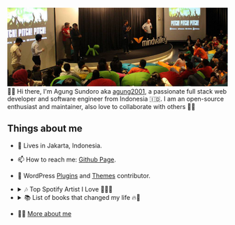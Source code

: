 ![Cover](img/cover.jpg)
👋😁 Hi there, I'm Agung Sundoro aka [agung2001][website], a passionate full stack web developer and software engineer from Indonesia 🇮🇩.
I am an open-source enthusiast and maintainer, also love to collaborate with others 🥳🌟

## Things about me

- 📍 Lives in Jakarta, Indonesia.
- 📫 How to reach me: [Github Page][website].
- 🧩️ WordPress [Plugins](https://profiles.wordpress.org/agung2001/#content-plugins) and [Themes](https://profiles.wordpress.org/agung2001/#content-themes) contributor.

- <details>
    <summary>🎶 Top Spotify Artist I Love 🎸🥁🎹</summary>

  - 🤘 [AC/DC](https://open.spotify.com/artist/4vGrte8FDu062Ntj0RsPiZ)
  - 🤘 [Dream Theater](https://open.spotify.com/artist/2aaLAng2L2aWD2FClzwiep)
  - 🤘 [Polyphia](https://open.spotify.com/artist/4vGrte8FDu062Ntj0RsPiZ)
  - 🤘 [Megadeth](https://open.spotify.com/artist/1Yox196W7bzVNZI7RBaPnf)
  - 🤘 [Steel Panther](https://open.spotify.com/artist/3l02WF362j1oHOurzuseBv)
  - [More](https://open.spotify.com/user/21yip2zhtynpaalfr53tonr5a)
  </details>
- <details>
    <summary>📚 List of books that changed my life 🔥🌟</summary>

  - 📙 [Atomic Habits](https://www.goodreads.com/book/show/40121378-atomic-habits)
  - 📙 [Good to Great](https://www.goodreads.com/book/show/76865.Good_to_Great)
  - 📙 [Superconnector](https://www.goodreads.com/book/show/35397470-superconnector)
  - 📙 [Steve Jobs](https://www.goodreads.com/book/show/11084145-steve-jobs)
  - 📙 [The 4-Hour Work Week](https://www.goodreads.com/book/show/9278897-the-4-hour-work-week)
  - 📙 [The Intelligent Investor](https://www.goodreads.com/book/show/106835.The_Intelligent_Investor)
  - 📙 [The Total Money Makeover](https://www.goodreads.com/book/show/78427.The_Total_Money_Makeover)
  - [More][goodreads]
  </details>
- 👨‍💻 [More about me][website]

[website]: https://agung2001.github.io
[wordpress]: https://profiles.wordpress.org/agung2001
[goodreads]: https://goodreads.com/agungsundoro